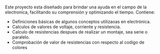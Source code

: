Este proyecto esta diseñado para brindar una ayuda en el campo de la electronica, facilitando su comprensión y optimizando el tiempo. Contiene:

  - Definiciones básicas de algunos conceptos utilizaoas en electrónica.
  - Calculos de valores de voltaje, corriente y resistencia.
  - Calculo de resistencias despues de realizar un montaje, sea serie o paralelo.
  - Comprobación de valor de resistencias con respecto al codigo de colores

